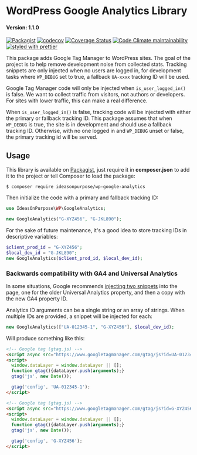 # WordPress Google Analytics Library

#### Version: 1.1.0

[![Packagist](https://badgen.net/packagist/v/ideasonpurpose/wp-google-analytics)](https://packagist.org/packages/ideasonpurpose/wp-google-analytics)
[![codecov](https://codecov.io/gh/ideasonpurpose/wp-google-analytics/branch/master/graph/badge.svg)](https://codecov.io/gh/ideasonpurpose/wp-google-analytics)
[![Coverage Status](https://coveralls.io/repos/github/ideasonpurpose/wp-google-analytics/badge.svg)](https://coveralls.io/github/ideasonpurpose/wp-google-analytics)
[![Code Climate maintainability](https://img.shields.io/codeclimate/maintainability/ideasonpurpose/wp-google-analytics)](https://codeclimate.com/github/ideasonpurpose/wp-google-analytics)
[![styled with prettier](https://img.shields.io/badge/styled_with-prettier-ff69b4.svg)](https://github.com/prettier/prettier)

This package adds Google Tag Manager to WordPress sites. The goal of the project is to help remove development noise from collected stats. Tracking snippets are only injected when no users are logged in, for development tasks where `WP_DEBUG` set to true, a fallback `UA-xxxx` tracking ID will be used.

Google Tag Manager code will only be injected when `is_user_logged_in()` is false. We want to collect traffic from visitors, not authors or developers. For sites with lower traffic, this can make a real difference.

When `is_user_logged_in()` is false, tracking code will be injected with either the primary or fallback tracking ID. This package assumes that when `WP_DEBUG` is true, the site is in development and should use a fallback tracking ID. Otherwise, with no one logged in and `WP_DEBUG` unset or false, the primary tracking id will be served.

## Usage

This library is available on [Packagist](https://packagist.org/packages/ideasonpurpose/wp-google-analytics), just require it in **composer.json** to add it to the project or tell Composer to load the package:

```
$ composer require ideasonpurpose/wp-google-analytics
```

Then initialize the code with a primary and fallback tracking ID:

```php
use IdeasOnPurpose\WP\GoogleAnalytics;

new GoogleAnalytics("G-XYZ456", "G-JKL890");
```

For the sake of future maintenance, it's a good idea to store tracking IDs in descriptive variables:

```php
$client_prod_id = "G-XYZ456";
$local_dev_id = "G-JKL890";
new GoogleAnalytics($client_prod_id, $local_dev_id);
```

### Backwards compatibility with GA4 and Universal Analytics

In some situations, Google recommends [injecting two snippets](https://support.google.com/analytics/answer/9744165) into the page, one for the older Universal Analytics property, and then a copy with the new GA4 property ID.

Analytics ID arguments can be a single string or an array of strings. When multiple IDs are provided, a snippet will be injected for each:

```php
new GoogleAnalytics(["UA-012345-1", "G-XYZ456"], $local_dev_id);
```

Will produce something like this:

```html
<!-- Google tag (gtag.js) -->
<script async src="https://www.googletagmanager.com/gtag/js?id=UA-012345-1"></script>
<script>
  window.dataLayer = window.dataLayer || [];
  function gtag(){dataLayer.push(arguments);}
  gtag('js', new Date());

  gtag('config', 'UA-012345-1');
</script>

<!-- Google tag (gtag.js) -->
<script async src="https://www.googletagmanager.com/gtag/js?id=G-XYZ456"></script>
<script>
  window.dataLayer = window.dataLayer || [];
  function gtag(){dataLayer.push(arguments);}
  gtag('js', new Date());

  gtag('config', 'G-XYZ456');
</script>
```
